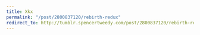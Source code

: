 ```yaml
---
title: Xkx
permalink: "/post/2800837120/rebirth-redux"
redirect_to: http://tumblr.spencertweedy.com/post/2800837120/rebirth-redux
---
```


